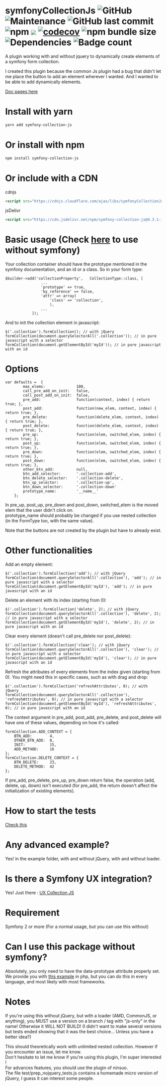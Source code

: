 # symfonyCollectionJs ![GitHub](https://img.shields.io/github/license/ruano-a/symfonyCollectionJs) ![Maintenance](https://img.shields.io/maintenance/yes/2023) ![GitHub last commit](https://img.shields.io/github/last-commit/ruano-a/symfonyCollectionJs) ![npm](https://img.shields.io/npm/dm/symfony-collection-js?label=npm%20downloads) [![](https://data.jsdelivr.com/v1/package/npm/symfony-collection-js/badge)](https://www.jsdelivr.com/package/npm/symfony-collection-js) [![codecov](https://codecov.io/gh/ruano-a/symfonyCollectionJs/branch/master-js-only/graph/badge.svg?token=Z93Y3NTP1Q)](https://codecov.io/gh/ruano-a/symfonyCollectionJs) ![npm bundle size](https://img.shields.io/bundlephobia/min/symfony-collection-js) ![Dependencies](https://badgen.net/bundlephobia/dependency-count/symfony-collection-js) ![Badge count](https://img.shields.io/badge/badge%20count-enough%20%3C3-blue)
A plugin working with and without jquery to dynamically create elements of a symfony form collection.

I created this plugin because the common Js plugin had a bug that didn't let me place the button to add an element wherever I wanted.  And I wanted to be able to add dynamically elements.

[Doc pages here](https://ruano-a.github.io/symfonyCollectionJs/)

# Install with yarn
```sh
yarn add symfony-collection-js
```

# Or install with npm
```sh
npm install symfony-collection-js
```

# Or include with a CDN
cdnjs
```html
<script src="https://cdnjs.cloudflare.com/ajax/libs/symfonyCollectionJs/4.3.1-js-only/symfonyCollectionJs.min.js" integrity="sha512-l9Psf3Btp3lerrlkH9l/zEowYitxtuVIg+HeT2emW2KZp6wkKaUxf53ecbRC+0N3fNqCyHYi9ZnPeyZ9b/d/TA==" crossorigin="anonymous" referrerpolicy="no-referrer"></script>
```
jsDelivr
```html
<script src="https://cdn.jsdelivr.net/npm/symfony-collection-js@4.3.1-js-only/dist/symfonyCollectionJs.min.js" integrity="sha256-V4HwFFXrsUKRHVYw2ixFsESJGR2FoMnS5J0O059ZXYw=" crossorigin="anonymous"></script>
```

# Basic usage (Check [here](#can-i-use-this-package-without-symfony-) to use without symfony)

Your collection container should have the prototype mentioned in the symfony documentation, and an id or a class. So in your form type:
~~~~
$builder->add('collectionProperty',   CollectionType::class, [
                ...
                'prototype' => true,
                'by_reference' => false,
                'attr' => array(
                    'class' => 'collection',
                    ),
                ...
            ]);
~~~~

And to init the collection element in javascript:
~~~~
$('.collection').formCollection(); // with jQuery
formCollection(document.querySelectorAll('.collection')); // in pure javascript with a selector
formCollection(document.getElementById('myId')); // in pure javascript with an id
~~~~

# Options 
~~~~
var defaults =  {
        max_elems:              100,
        call_pre_add_on_init:   false,
        call_post_add_on_init:  false,
        pre_add:                function(context, index) { return true; },
        post_add:               function(new_elem, context, index) { return true; },
        pre_delete:             function(delete_elem, context, index) { return true; },
        post_delete:            function(delete_elem, context, index) { return true; },
        pre_up:                 function(elem, switched_elem, index) { return true; },
        post_up:                function(elem, switched_elem, index) { return true; },
        pre_down:               function(elem, switched_elem, index) { return true; },
        post_down:              function(elem, switched_elem, index) { return true; },
        other_btn_add:          null,
        btn_add_selector:       '.collection-add',
        btn_delete_selector:    '.collection-delete',
        btn_up_selector:        '.collection-up',
        btn_down_selector:      '.collection-down'
        prototype_name:         '__name__'
    };
~~~~
In pre_up, post_up, pre_down and post_down, switched_elem is the moved elem that the user didn't click on.  
prototype_name should probably be changed if you use nested collection (in the FormType too, with the same value).

Note that the buttons are not created by the plugin but have to already exist.

# Other functionalities

Add an empty element:
~~~~
$('.collection').formCollection('add'); // with jQuery
formCollection(document.querySelectorAll('.collection'), 'add'); // in pure javascript with a selector
formCollection(document.getElementById('myId'), 'add'); // in pure javascript with an id
~~~~

Delete an element with its index (starting from 0):
~~~~
$('.collection').formCollection('delete', 2); // with jQuery
formCollection(document.querySelectorAll('.collection'), 'delete', 2); // in pure javascript with a selector
formCollection(document.getElementById('myId'), 'delete', 2); // in pure javascript with an id
~~~~

Clear every element (doesn't call pre_delete nor post_delete):
~~~~
$('.collection').formCollection('clear'); // with jQuery
formCollection(document.querySelectorAll('.collection'), 'clear'); // in pure javascript with a selector
formCollection(document.getElementById('myId'), 'clear'); // in pure javascript with an id
~~~~

Refresh the attributes of every elements from the index given (starting from 0). You might need this in specific cases, such as with drag and drop:
~~~~
$('.collection').formCollection('refreshAttributes', 0); // with jQuery
formCollection(document.querySelectorAll('.collection'), 'refreshAttributes', 0); // in pure javascript with a selector
formCollection(document.getElementById('myId'), 'refreshAttributes', 0); // in pure javascript with an id
~~~~

The context argument in pre_add, post_add, pre_delete, and post_delete will have one of these values, depending on how it's called:
~~~~
formCollection.ADD_CONTEXT = {
    BTN_ADD:        4,
    OTHER_BTN_ADD:  8,
    INIT:           15,
    ADD_METHOD:     16
};
formCollection.DELETE_CONTEXT = {
    BTN_DELETE:     23,
    DELETE_METHOD:  42
};
~~~~

If pre_add, pre_delete, pre_up, pre_down return false, the operation (add, delete, up, down) isn't executed (for pre_add, the return doesn't affect the initialization of existing elements).

# How to start the tests

[Check this](./test/README.md)

# Any advanced example?

Yes! in the example folder, with and without jQuery, with and without loader.

# Is there a Symfony UX integration?

Yes! Just there : [UX Collection JS](https://github.com/tienvx/ux-collection-js)

# Requirement

Symfony 2 or more (For a normal usage, but you can use this without)

# Can I use this package without symfony?

Absolutely, you only need to have the data-prototype attribute properly set.
We provide you with [this example](./example/simple_collection_example_without_symfony.php) in php, but you can do this in every language, and most likely with most frameworks.

# Notes
If you're using this without jQuery, but with a loader (AMD, CommonJS, or anything), you MUST use a version on a branch / tag with "js-only" in the name! Otherwise it WILL NOT BUILD! (I didn't want to make several versions but tests ended showing that it was the best choice... Unless you have a better idea?)

This should theoretically work with unlimited nested collection. However if you encounter an issue, let me know.  
Don't hesitate to let me know if you're using this plugin, I'm super interested !  
For advances features, you should use the plugin of ninsuo.  
The file test/prep_nojquery_tests.js contains a homemade micro version of jQuery, I guess it can interest some people.
